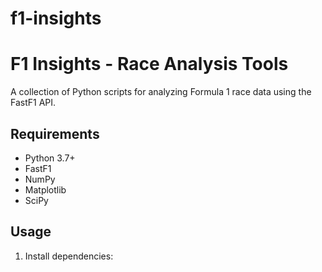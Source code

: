 # f1-insights

# F1 Insights - Race Analysis Tools

A collection of Python scripts for analyzing Formula 1 race data using the FastF1 API.

## Requirements
- Python 3.7+
- FastF1
- NumPy
- Matplotlib
- SciPy

## Usage

1. Install dependencies:
